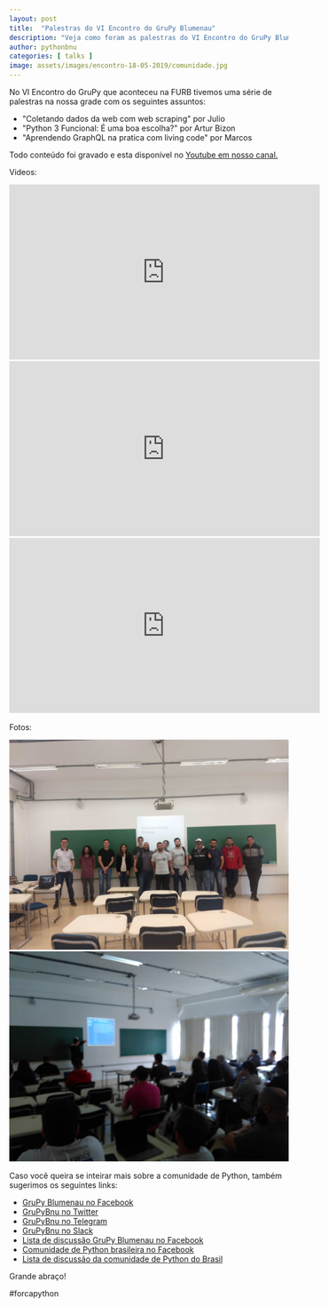 ```yaml
---
layout: post
title:  "Palestras do VI Encontro do GruPy Blumenau"
description: "Veja como foram as palestras do VI Encontro do GruPy Blumenau onde falamos sobre Crawlers, Python3 e Graphql."
author: pythonbnu
categories: [ talks ]
image: assets/images/encontro-18-05-2019/comunidade.jpg
---
```



No VI Encontro do GruPy que aconteceu na FURB tivemos uma série de palestras na nossa grade com os seguintes assuntos:

- "Coletando dados da web com web scraping" por Julio
- "Python 3 Funcional: É uma boa escolha?" por Artur Bizon
- "Aprendendo GraphQL na pratica com living code" por Marcos

Todo conteúdo foi gravado e esta disponível no [Youtube em nosso canal.](https://www.youtube.com/channel/UCpYa4wTH1bg_pvsHFw9FImQ)

Videos:

<iframe width="560" height="315" src="https://www.youtube.com/embed/z-8Zj8K7oac" frameborder="0" allow="accelerometer; autoplay; encrypted-media; gyroscope; picture-in-picture" allowfullscreen></iframe>

<iframe width="560" height="315" src="https://www.youtube.com/embed/ikRmsfT-r5s" frameborder="0" allow="accelerometer; autoplay; encrypted-media; gyroscope; picture-in-picture" allowfullscreen></iframe>

<iframe width="560" height="315" src="https://www.youtube.com/embed/a4LuMkvBre8" frameborder="0" allow="accelerometer; autoplay; encrypted-media; gyroscope; picture-in-picture" allowfullscreen></iframe>

Fotos:

<img src="/assets/images/encontro-18-05-2019/comunidade.jpg" alt="Participantes do VI Econtro do Grupy"/>

<img src="/assets/images/encontro-18-05-2019/palestra.jpg" alt="Foto da palestra"/>

Caso você queira se inteirar mais sobre a comunidade de Python, também sugerimos os seguintes links:

<ul>
    <li><a href="https://www.facebook.com/pythonbnu/">GruPy Blumenau no Facebook</a></li>
    <li><a href="https://twitter.com/pythonbnu">GruPyBnu no Twitter</a></li>
    <li><a href="https://telegram.me/GruPyBnu">GruPyBnu no Telegram</a></li>
    <li><a href="https://hackerspaceblumenau.slack.com/messages/C6U70HXK4">GruPyBnu no Slack</a></li>
    <li><a href="https://www.facebook.com/groups/185266825299444/">Lista de discussão GruPy Blumenau no Facebook</a></li>
    <li><a href="https://www.facebook.com/groups/python.brasil/">Comunidade de Python brasileira no Facebook</a></li>
    <li><a href="https://groups.google.com/forum/#!forum/python-brasil">Lista de discussão da comunidade de Python do Brasil</a></li>
</ul>


Grande abraço!

#forcapython